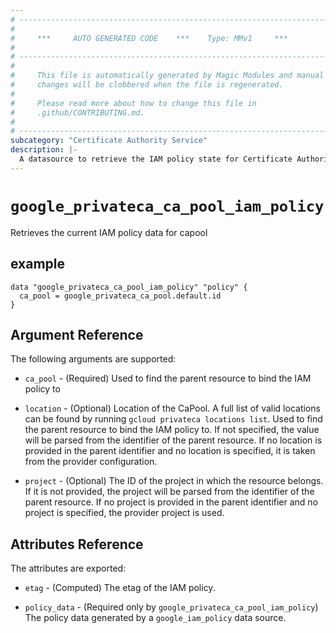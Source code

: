 ```yaml
---
# ----------------------------------------------------------------------------
#
#     ***     AUTO GENERATED CODE    ***    Type: MMv1     ***
#
# ----------------------------------------------------------------------------
#
#     This file is automatically generated by Magic Modules and manual
#     changes will be clobbered when the file is regenerated.
#
#     Please read more about how to change this file in
#     .github/CONTRIBUTING.md.
#
# ----------------------------------------------------------------------------
subcategory: "Certificate Authority Service"
description: |-
  A datasource to retrieve the IAM policy state for Certificate Authority Service CaPool
---
```



# `google_privateca_ca_pool_iam_policy`
Retrieves the current IAM policy data for capool


## example

```hcl
data "google_privateca_ca_pool_iam_policy" "policy" {
  ca_pool = google_privateca_ca_pool.default.id
}
```

## Argument Reference

The following arguments are supported:

* `ca_pool` - (Required) Used to find the parent resource to bind the IAM policy to
* `location` - (Optional) Location of the CaPool. A full list of valid locations can be found by
running `gcloud privateca locations list`.
 Used to find the parent resource to bind the IAM policy to. If not specified,
  the value will be parsed from the identifier of the parent resource. If no location is provided in the parent identifier and no
  location is specified, it is taken from the provider configuration.

* `project` - (Optional) The ID of the project in which the resource belongs.
    If it is not provided, the project will be parsed from the identifier of the parent resource. If no project is provided in the parent identifier and no project is specified, the provider project is used.

## Attributes Reference

The attributes are exported:

* `etag` - (Computed) The etag of the IAM policy.

* `policy_data` - (Required only by `google_privateca_ca_pool_iam_policy`) The policy data generated by
  a `google_iam_policy` data source.

